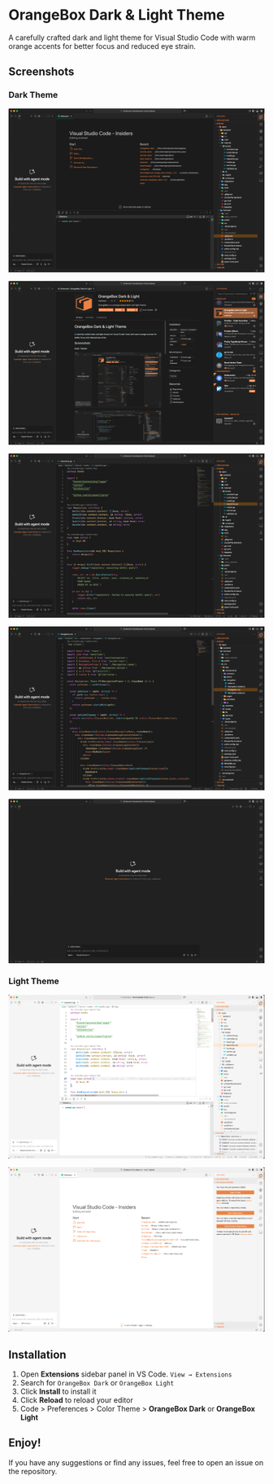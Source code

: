 # OrangeBox Dark & Light Theme

A carefully crafted dark and light theme for Visual Studio Code with warm orange accents for better focus and reduced eye strain.

## Screenshots

### Dark Theme

![Screenshot 1](https://github.com/metecan/orangebox/raw/main/assets/ss1.png)

![Screenshot 2](https://github.com/metecan/orangebox/raw/main/assets/ss2.png)

![Screenshot 3](https://github.com/metecan/orangebox/raw/main/assets/ss3.png)

![Screenshot 4](https://github.com/metecan/orangebox/raw/main/assets/ss4.png)

![Screenshot 5](https://github.com/metecan/orangebox/raw/main/assets/ss5.png)

### Light Theme

![Screenshot 6](https://github.com/metecan/orangebox/raw/main/assets/ss6.png)

![Screenshot 7](https://github.com/metecan/orangebox/raw/main/assets/ss7.png)

## Installation

1. Open **Extensions** sidebar panel in VS Code. `View → Extensions`
2. Search for `OrangeBox Dark` or `OrangeBox Light`
3. Click **Install** to install it
4. Click **Reload** to reload your editor
5. Code > Preferences > Color Theme > **OrangeBox Dark** or **OrangeBox Light**

## Enjoy!

If you have any suggestions or find any issues, feel free to open an issue on the repository.
